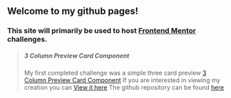 ## Welcome to my github pages!
### This site will primarily be used to host [Frontend Mentor](https://frontendmentor.io) challenges.

> ##### 3 Column Preview Card Component
> My first completed challenge was a simple three card preview [3 Column Preview Card Component](https://www.frontendmentor.io/challenges/3column-preview-card-component-pH92eAR2-)
> If you are interested in viewing my creation you can [View it here](https://zckmccy10.github.io/3-column-preview/)
> The github repository can be found [here](https://github.com/Zckmccy10/3-column-preview)
